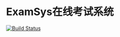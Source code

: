 ExamSys在线考试系统
===========================
[![Build Status](https://travis-ci.org/lrx0014/ExamSys.svg?branch=v2)](https://travis-ci.org/lrx0014/ExamSys)
